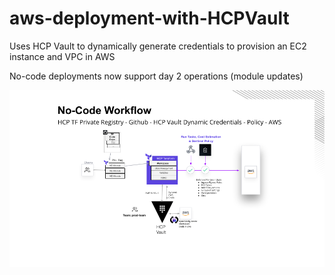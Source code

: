 # aws-deployment-with-HCPVault

Uses HCP Vault to dynamically generate credentials to provision an EC2 instance and VPC in AWS

No-code deployments now support day 2 operations (module updates)

![Alt text](/images/no-code-workflow.png "HCP Terraform No-code Workflow")

